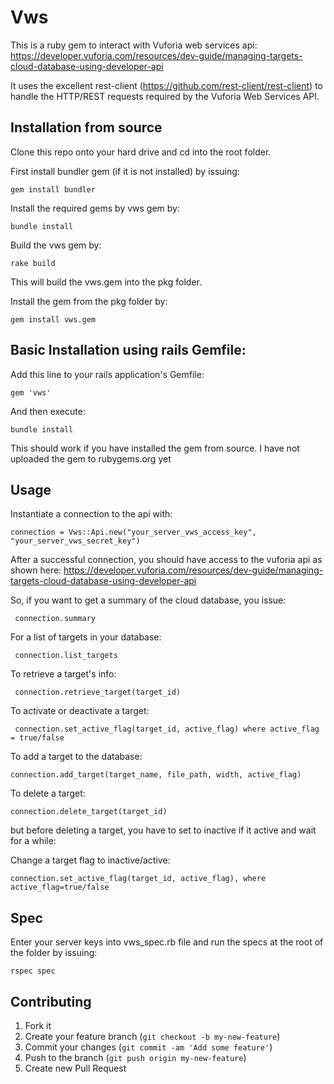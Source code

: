 # Vws

This is a ruby gem to interact with Vuforia web services api:
https://developer.vuforia.com/resources/dev-guide/managing-targets-cloud-database-using-developer-api

It uses the excellent rest-client (https://github.com/rest-client/rest-client) to handle the
HTTP/REST requests required by the Vuforia Web Services API.

## Installation from source


Clone this repo onto your hard drive and cd into the root folder.


First install bundler gem (if it is not installed) by issuing:

    gem install bundler

Install the required gems by vws gem by:

    bundle install

Build the vws gem by:

    rake build

This will build the vws.gem into the pkg folder.


Install the gem from the pkg folder by:

    gem install vws.gem


## Basic Installation using rails Gemfile: 


Add this line to your rails application's Gemfile:

    gem 'vws'

And then execute:

    bundle install

This should work if you have installed the gem from source. I have not
uploaded the gem to rubygems.org yet


## Usage

Instantiate a connection to the api with:

    connection = Vws::Api.new("your_server_vws_access_key", "your_server_vws_secret_key")

After a successful connection, you should have access to the vuforia api as shown here:
https://developer.vuforia.com/resources/dev-guide/managing-targets-cloud-database-using-developer-api

So, if you want to get a summary of the cloud database, you issue:

     connection.summary

For a list of targets in your database:

     connection.list_targets

To retrieve a target's info:
     
     connection.retrieve_target(target_id)

To activate or deactivate a target:
    
     connection.set_active_flag(target_id, active_flag) where active_flag = true/false

To add a target to the database:

    connection.add_target(target_name, file_path, width, active_flag)

To delete a target:
    
    connection.delete_target(target_id)

but before deleting a target, you have to set to inactive if it active and
wait for a while:

Change a target flag to inactive/active:
    
    connection.set_active_flag(target_id, active_flag), where active_flag=true/false


## Spec

Enter your server keys into vws_spec.rb file and run the specs at the root 
of the folder by issuing:

    rspec spec



## Contributing

1. Fork it
2. Create your feature branch (`git checkout -b my-new-feature`)
3. Commit your changes (`git commit -am 'Add some feature'`)
4. Push to the branch (`git push origin my-new-feature`)
5. Create new Pull Request
